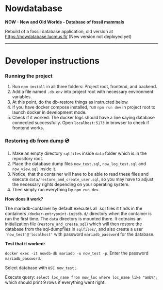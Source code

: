 # Nowdatabase

**NOW - New and Old Worlds - Database of fossil mammals**

Rebuild of a fossil database application, old version at https://nowdatabase.luomus.fi/ (New version not deployed yet)

_____

# Developer instructions

### Running the project

1. Run `npm install` in all three folders: Project root, frontend, and backend.
2. Add a file named `.db.env` into project root with necessary environment variables.
3. At this point, do the db-restore things as instructed below.
4. If you have docker compose installed, run `npm run dev` in project root to launch docker in development mode.
5. Check if it worked: The docker logs should have a line saying database connected successfully. Open `localhost:5173` in browser to check if frontend works.

### Restoring db from dump :cd:

1. Make an empty directory `sqlfiles` inside `data` folder which is in the repository root. 
2. Place the database dump files `now_test.sql`, `now_log_test.sql` and `now_view.sql` inside it.
3. Notice, that the container will have to be able to read these files and execute `data/restore_and_create_user.sql`, so you may have to adjust the necessary rights depending on your operating system.
4. Then simply run everything by `npm run dev`.

**How does it work?**

The mariadb-container by default executes all .sql files it finds in the containers `/docker-entrypoint-initdb.d/` directory when the container is run the first time. The `data` directory is mounted there. It cotnains an initialization file (`restore_and_create.sql`) which will then restore the database from the sql-dumpfiles in `sqlfiles/`, and also create a user `'now_test'@'localhost'` with password `mariadb_password` for the database.

**Test that it worked:**

`docker exec -it nowdb-db mariadb -u now_test -p`. Enter the password `mariadb_password`. 

Select database with `USE now_test;`.

Execute query: `select loc_name from now_loc where loc_name like "amb%";` which should print 9 rows if everything went right.